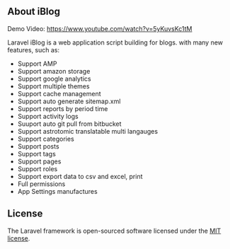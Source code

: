## About iBlog

Demo Video: https://www.youtube.com/watch?v=5yKuvsKc1tM

Laravel iBlog is a web application script building for blogs. with many new features, such as:

- Support AMP
- Support amazon storage
- Support google analytics
- Support multiple themes
- Support cache management
- Support auto generate sitemap.xml
- Support reports by period time
- Support activity logs
- Suuport auto git pull from bitbucket
- Support astrotomic translatable multi langauges
- Support categories
- Support posts
- Support tags
- Support pages
- Support roles
- Support export data to csv and excel, print
- Full permissions
- App Settings manufactures
          
        
## License

The Laravel framework is open-sourced software licensed under the [MIT license](https://opensource.org/licenses/MIT).
